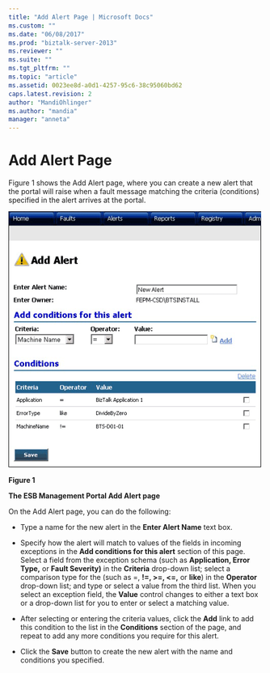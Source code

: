```yaml
---
title: "Add Alert Page | Microsoft Docs"
ms.custom: ""
ms.date: "06/08/2017"
ms.prod: "biztalk-server-2013"
ms.reviewer: ""
ms.suite: ""
ms.tgt_pltfrm: ""
ms.topic: "article"
ms.assetid: 0023ee8d-a0d1-4257-95c6-38c95060bd62
caps.latest.revision: 2
author: "MandiOhlinger"
ms.author: "mandia"
manager: "anneta"
---
```

# Add Alert Page
Figure 1 shows the Add Alert page, where you can create a new alert that the portal will raise when a fault message matching the criteria (conditions) specified in the alert arrives at the portal.  
  
 ![Add Alert Page](../esb-toolkit/media/ch8-addalertpage.gif "Ch8-AddAlertPage")  
  
 **Figure 1**  
  
 **The ESB Management Portal Add Alert page**  
  
 On the Add Alert page, you can do the following:  
  
-   Type a name for the new alert in the **Enter Alert Name** text box.  
  
-   Specify how the alert will match to values of the fields in incoming exceptions in the **Add conditions for this alert** section of this page. Select a field from the exception schema (such as **Application, Error Type,** or **Fault Severity)** in the **Criteria** drop-down list; select a comparison type for the (such as =, **!=, >=, <=,** or **like**) in the **Operator** drop-down list; and type or select a value from the third list. When you select an exception field, the **Value** control changes to either a text box or a drop-down list for you to enter or select a matching value.  
  
-   After selecting or entering the criteria values, click the **Add** link to add this condition to the list in the **Conditions** section of the page, and repeat to add any more conditions you require for this alert.  
  
-   Click the **Save** button to create the new alert with the name and conditions you specified.